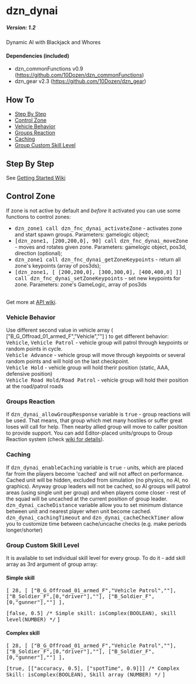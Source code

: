 # dzn_dynai
##### Version: 1.2
Dynamic AI with Blackjack and Whores

#### Dependencies (included)
- dzn_commonFunctions v0.9 (https://github.com/10Dozen/dzn_commonFunctions)
- dzn_gear v2.3 (https://github.com/10Dozen/dzn_gear)

## How To
* [Step By Step](https://github.com/10Dozen/dzn_dynai#step-by-step)
* [Control Zone](https://github.com/10Dozen/dzn_dynai#control-zone)
* [Vehicle Behavior](https://github.com/10Dozen/dzn_dynai#vehicle-behavior)
* [Groups Reaction](https://github.com/10Dozen/dzn_dynai#groups-reaction)
* [Caching](https://github.com/10Dozen/dzn_dynai#caching)
* [Group Custom Skill Level](https://github.com/10Dozen/dzn_dynai#group-custom-skill-level)

## Step By Step

See [Getting Started Wiki](https://github.com/10Dozen/dzn_dynai/wiki/Getting-Started)

## Control Zone
If zone is not active by default and *before* it activated you can use some functions to control zones:
  - <tt>dzn_zone1 call dzn_fnc_dynai_activateZone</tt> - activates zone and start spawn groups. Parameters: gamelogic object;
  - <tt>[dzn_zone1, [200,200,0], 90] call dzn_fnc_dynai_moveZone</tt> - moves and rotates given zone. Parameters: gamelogic object, pos3d, direction (optional);
  - <tt>dzn_zone1 call dzn_fnc_dynai_getZoneKeypoints</tt> - return all zone's keypoints (array of pos3ds);
  - <tt>[dzn_zone1, [ [200,200,0], [300,300,0], [400,400,0] ]] call dzn_fnc_dynai_setZoneKeypoints</tt> - set new keypoints for zone. Parameters: zone's GameLogic, array of pos3ds

<br />Get more at [API wiki](https://github.com/10Dozen/dzn_dynai/wiki/API).

### Vehicle Behavior
Use different second value in vehicle array ( ["B_G_Offroad_01_armed_F","Vehicle",""] ) to get different behavior:
<br /><tt>Vehicle</tt>, <tt>Vehicle Patrol</tt> - vehicle group will patrol through keypoints or random points in cycle.
<br /><tt>Vehicle Advance</tt> - vehicle group will move through keypoints or several random points and will hold on the last checkpoint.
<br /><tt>Vehicle Hold</tt> - vehicle group will hold therir position (static, AAA, defensive position)
<br /><tt>Vehicle Road Hold/Road Patrol</tt> - vehicle group will hold their position at the road/patrol roads

### Groups Reaction
If <tt>dzn_dynai_allowGroupResponse</tt> variable is <tt>true</tt> - group reactions will be used. That means, that group which met many hostiles or suffer great loses will call for help. Then nearby allied group will move to caller position to provide support.
You can add Editor-placed units/groups to Group Reaction system (check [wiki for details](https://github.com/10Dozen/dzn_dynai/wiki/Groups-Reaction)).

### Caching
If <tt>dzn_dynai_enableCaching</tt> variable is <tt>true</tt> - units, which are placed far from the players become 'cached' and will not affect on performance. Cached unit will be hidden, excluded from simulation (no physics, no AI, no graphics). Anyway group leaders will not be cached, so AI groups will patrol areas (using single unit per group) and when players come closer - rest of the squad will be uncached at the current position of group leader.
<br /><tt>dzn_dynai_cacheDistance</tt> variable allow you to set minimum distance between unit and nearest player when unit become cached.
<br /><tt>dzn_dynai_cachingTimeout</tt> and <tt>dzn_dynai_cacheCheckTimer</tt> allow you to customize time between cache/uncache checks (e.g. make periods longer/shorter)

### Group Custom Skill Level
It is available to set individual skill level for every group. To do it - add skill array as 3rd argument of group array:

<h4>Simple skill</h4>
<tt>[
  28,
  [
	  ["B_G_Offroad_01_armed_F","Vehicle Patrol",""],
	  ["B_Soldier_F",[0,"driver"],""],
	  ["B_Soldier_F",[0,"gunner"],""]
  ],</tt>
  
  <tt>[false, 0.5] /* Simple skill: isComplex(BOOLEAN), skill level(NUMBER)  */</tt>
<tt>]</tt>
<h4>Complex skill</h4>
<tt>[
  28,
  [
	  ["B_G_Offroad_01_armed_F","Vehicle Patrol",""],
	  ["B_Soldier_F",[0,"driver"],""],
	  ["B_Soldier_F",[0,"gunner"],""]
  ],</tt>
  
  <tt>[true, [["accuracy, 0.5], ["spotTime", 0.9]]] /* Complex Skill: isComplex(BOOLEAN), Skill array (NUMBER) */</tt>
<tt>]</tt>
